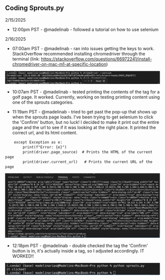 ## Coding Sprouts.py
2/15/2025 
- 12:00pm PST - @madelinab - followed a tutorial on how to use selenium

2/16/2025 
- 07:00am PST - @madelinab - ran into issues getting the keys to work. StackOverflow recommended installing chromedriver through the terminal (link: https://stackoverflow.com/questions/66972241/install-chromedriver-on-mac-m1-at-specific-location)

![chromedriver successfully installed](./images/chromedriver_installed.png)

- 10:07am PST - @madelinab - tested printing the contents of the <body> tag for a golf page. It worked. Currently, working on testing printing content using one of the sprouts categories.

- 11:19am PST - @madelinab - tried to get past the pop-up that shows up when the sprouts page loads. I've been trying to get selenium to click the 'Confirm' button, but no luck! I decided to make it print out the entire page and the url to see if it was looking at the right place. It printed the correct url, and its html content.

```
    except Exception as e:
        print(f"Error: {e}")
        print(driver.page_source)  # Prints the HTML of the current page
        print(driver.current_url)   # Prints the current URL of the page
```

![print statements](./images/printing_sprouts_html_content.png)

- 12:18pm PST - @madelinab - double checked the tag the 'Confirm' button is in, it's actually inside a <span> tag, so I adjusted accordingly. IT WORKED!!

![confirm button was clicked](./images/confirm_button_clicked.png)




    